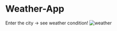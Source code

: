 # Weather-App
Enter the city -> see weather condition!
![weather](https://user-images.githubusercontent.com/96652404/206399255-f2a9d3d1-e5cb-4de9-a756-8e4f63a985ff.png)
